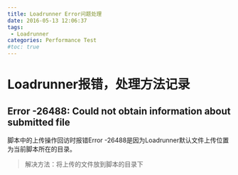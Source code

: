 ```yaml
---
title: Loadrunner Error问题处理
date: 2016-05-13 12:06:37
tags: 
 - Loadrunner
categories: Performance Test
#toc: true
---
```

# Loadrunner报错，处理方法记录
<!--more-->
## Error -26488: Could not obtain information about submitted file
脚本中的上传操作回访时报错Error -26488是因为Loadrunner默认文件上传位置为当前脚本所在的目录。
> 解决方法：将上传的文件放到脚本的目录下

